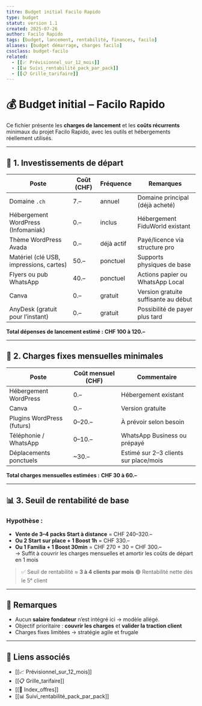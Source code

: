 ```yaml
---
titre: Budget initial Facilo Rapido
type: budget
statut: version 1.1
created: 2025-07-26
author: Facilo Rapido
tags: [budget, lancement, rentabilité, finances, facilo]
aliases: [budget démarrage, charges facilo]
cssclass: budget-facilo
related:
  - [[📈 Prévisionnel_sur_12_mois]]
  - [[📊 Suivi_rentabilité_pack_par_pack]]
  - [[📋 Grille_tarifaire]]
---
```

# 💰 Budget initial – Facilo Rapido

Ce fichier présente les **charges de lancement** et les **coûts récurrents** minimaux du projet Facilo Rapido, avec les outils et hébergements réellement utilisés.

---

## 🔧 1. Investissements de départ

| Poste                                    | Coût (CHF) | Fréquence | Remarques |
|-----------------------------------------|------------|-----------|-----------|
| Domaine `.ch`                           | 7.–        | annuel    | Domaine principal (déjà acheté) |
| Hébergement WordPress (Infomaniak)      | 0.–        | inclus    | Hébergement FiduWorld existant |
| Thème WordPress Avada                   | 0.–        | déjà actif | Payé/licence via structure pro |
| Matériel (clé USB, impressions, cartes) | 50.–       | ponctuel  | Supports physiques de base |
| Flyers ou pub WhatsApp                  | 40.–       | ponctuel  | Actions papier ou WhatsApp Local |
| Canva                                   | 0.–        | gratuit   | Version gratuite suffisante au début |
| AnyDesk (gratuit pour l’instant)        | 0.–        | gratuit   | Possibilité de payer plus tard |

**Total dépenses de lancement estimé :** **CHF 100 à 120.–**

---

## 📆 2. Charges fixes mensuelles minimales

| Poste                        | Coût mensuel (CHF) | Commentaire |
|-----------------------------|---------------------|-------------|
| Hébergement WordPress       | 0.–                 | Hébergement existant |
| Canva                       | 0.–                 | Version gratuite |
| Plugins WordPress (futurs) | 0–20.–              | À prévoir selon besoin |
| Téléphonie / WhatsApp       | 0–10.–              | WhatsApp Business ou prépayé |
| Déplacements ponctuels      | ~30.–               | Estimé sur 2–3 clients sur place/mois |

**Total charges mensuelles estimées :** **CHF 30 à 60.–**

---

## 📊 3. Seuil de rentabilité de base

### Hypothèse :
- **Vente de 3–4 packs Start à distance** = CHF 240–320.–
- **Ou 2 Start sur place + 1 Boost 1h** = CHF 330.–
- **Ou 1 Familia + 1 Boost 30min** = CHF 270 + 30 = CHF 300.–  
→ Suffit à couvrir les charges mensuelles et amortir les coûts de départ en 1 mois

> ✅ Seuil de rentabilité ≈ **3 à 4 clients par mois**
> 🟢 Rentabilité nette dès le 5ᵉ client

---

## 🧠 Remarques

- Aucun **salaire fondateur** n’est intégré ici → modèle allégé.
- Objectif prioritaire : **couvrir les charges** et **valider la traction client**
- Charges fixes limitées → stratégie agile et frugale

---

## 🔗 Liens associés

- [[📈 Prévisionnel_sur_12_mois]]
- [[📋 Grille_tarifaire]]
- [[📄 Index_offres]]
- [[📊 Suivi_rentabilité_pack_par_pack]]
